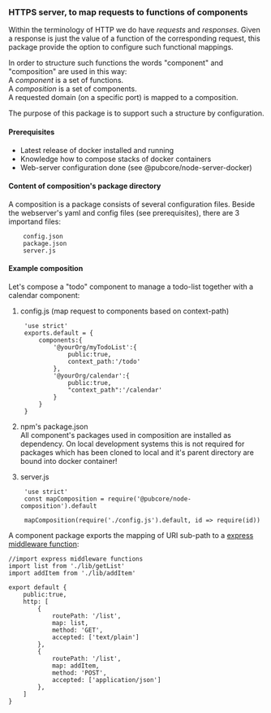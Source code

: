 ### HTTPS server, to map requests to functions of components
Within the terminology of HTTP we do have _requests_ and _responses_.
Given a response is just the value of a function of the corresponding request,
this package provide the option to configure such functional mappings.

In order to structure such functions the words "component" and "composition" are
used in this way:  
A _component_ is a set of functions.  
A _composition_ is a set of components.  
A requested domain (on a specific port) is mapped to a composition.

The purpose of this package is to support such a structure by configuration.

#### Prerequisites
* Latest release of docker installed and running
* Knowledge how to compose stacks of docker containers
* Web-server configuration done (see @pubcore/node-server-docker)

#### Content of composition's package directory
A composition is a package consists of several configuration files.
Beside the webserver's yaml and config files (see prerequisites), there are 3 importand files:  

		config.json
		package.json
		server.js

#### Example composition
Let's compose a "todo" component to manage a todo-list together with a calendar component:

1. config.js (map request to components based on context-path)

		'use strict'
		exports.default = {
			components:{
				'@yourOrg/myTodoList':{
					public:true,
					context_path:'/todo'
				},
				'@yourOrg/calendar':{
					public:true,
					"context_path":'/calendar'
				}
			}
		}

2. npm's package.json  
	All component's packages used in composition are installed as dependency. On local development systems this is not required for packages which has been cloned to local and it's parent directory are bound into docker container!

3. server.js

		'use strict'
		const mapComposition = require('@pubcore/node-composition').default

		mapComposition(require('./config.js').default, id => require(id))

A component package exports the mapping of URI sub-path to a [express middleware function](https://expressjs.com/en/guide/using-middleware.html):

	//import express middleware functions
	import list from './lib/getList'
	import addItem from './lib/addItem'

	export default {
		public:true,
		http: [
			{
				routePath: '/list',
				map: list,
				method: 'GET',
				accepted: ['text/plain']
			},
			{
				routePath: '/list',
				map: addItem,
				method: 'POST',
				accepted: ['application/json']
			},
		]
	}
